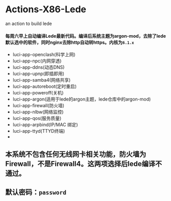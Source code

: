 # Actions-X86-Lede
an action to build lede


#### 每周六早上自动编译Lede最新代码。编译后系统主题为argon-mod，去除了lede默认选中的软件，同时nginx去除http自动转https。内核为`6.1.x`
+ luci-app-openclash(科学上网)
+ luci-app-npc(内网穿透)
+ luci-app-ddns(动态DNS)
+ luci-app-upnp(即插即用)
+ luci-app-samba4(网络共享)
+ luci-app-autoreboot(定时重启)
+ luci-app-poweroff(关机)
+ luci-app-argon(适用于lede的argon主题，lede仓库中的argon-mod)
+ luci-app-firewall(防火墙)
+ luci-app-nlbw(网络监控)
+ luci-app-qos(服务质量)
+ luci-app-arpbind(IP/MAC 绑定)
+ luci-app-ttyd(TTYD终端)
+ 
## 本系统不包含任何无线网卡相关功能，防火墙为Firewall，不是Firewall4。这两项选择后lede编译不通过。

## 默认密码：`password`
